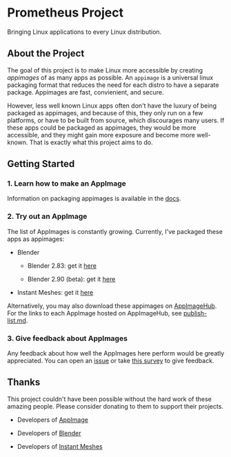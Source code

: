 # Prometheus Project

 Bringing Linux applications to every Linux distribution.

## About the Project

The goal of this project is to make Linux more accessible by creating *appimages* of as many apps as possible. An `appimage` is a universal linux packaging format that reduces the need for each distro to have a separate package. Appimages are fast, convienient, and secure. 

However, less well known Linux apps often don't have the luxury of being packaged as appimages, and because of this, they only run on a few platforms, or have to be built from source, which discourages many users. If these apps could be packaged as appimages, they would be more accessible, and they might gain more exposure and become more well-known. That is exactly what this project aims to do.

## Getting Started

### 1. Learn how to make an AppImage

Information on packaging appimages is available in the [docs](./docs/Introduction.md). 

### 2. Try out an AppImage

The list of AppImages is constantly growing. Currently, I've packaged these apps as appimages:

* Blender

    * Blender 2.83: get it [here](https://github.com/Songtech-0912/Prometheus-Project/releases/tag/v1.0-beta)

    * Blender 2.90 (beta): get it [here](https://github.com/Songtech-0912/Prometheus-Project/releases/tag/v1.0-beta)

* Instant Meshes: get it [here](https://github.com/Songtech-0912/Prometheus-Project/releases/tag/v1.0-beta.2)

Alternatively, you may also download these appimages on [AppImageHub](#). For the links to each AppImage hosted on AppImageHub, see [publish-list.md](publish-list.md).

### 3. Give feedback about AppImages

Any feedback about how well the AppImages here perform would be greatly appreciated. You can open an [issue](https://github.com/Songtech-0912/Prometheus-Project/issues) or take [this survey](https://yuxuansong419407.typeform.com/to/f09PivNq)  to give feedback.

## Thanks

This project couldn't have been possible without the hard work of these amazing people. Please consider donating to them to support their projects.

* Developers of [AppImage](https://appimage.org/)

* Developers of [Blender](https://www.blender.org/) 

* Developers of [Instant Meshes](https://github.com/wjakob/instant-meshes)
